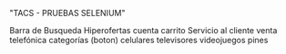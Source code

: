 "TACS - PRUEBAS SELENIUM" 

Barra de Busqueda
Hiperofertas
cuenta
carrito
Servicio al cliente
venta telefónica
categorías (boton)
celulares
televisores
videojuegos
pines
